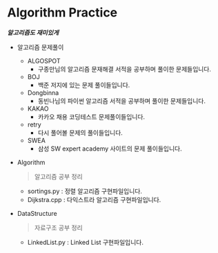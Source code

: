 # Algorithm Practice
***알고리즘도 재미있게***

- 알고리즘 문제풀이
  - ALGOSPOT
    - 구종만님의 알고리즘 문재해결 서적을 공부하며 풀이한 문제들입니다.
  - BOJ
    - 백준 저지에 있는 문제 풀이들입니다.
  - Dongbinna
    - 동빈나님의 파이썬 알고리즘 서적을 공부하며 풀이한 문제들입니다.
  - KAKAO
    - 카카오 채용 코딩테스트 문제풀이들입니다.
  - retry
    - 다시 풀어볼 문제의 풀이들입니다.
  - SWEA
    - 삼성 SW expert academy 사이트의 문제 풀이들입니다.

- Algorithm
  > 알고리즘 공부 정리
  - sortings.py : 정렬 알고리즘 구현파일입니다.
  - Dijkstra.cpp : 다익스트라 알고리즘 구현파일입니다.

- DataStructure
  > 자료구조 공부 정리
  - LinkedList.py : Linked List 구현파일입니다.